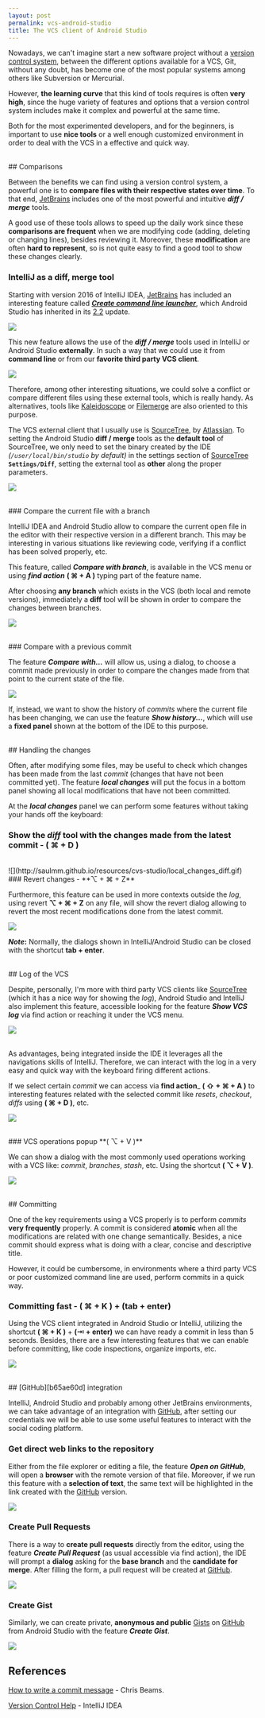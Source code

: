 ```yaml
---
layout: post
permalink: vcs-android-studio
title: The VCS client of Android Studio
---
```


Nowadays, we can't imagine start a new software project without a [version control system][5fb469a7], between the different options available for a VCS, Git, without any doubt, has become one of the most popular systems among others like Subversion or Mercurial.

However, **the learning curve** that this kind of tools requires is often **very high**, since the huge variety of features and options that a version control system includes make it complex and powerful at the same time.

Both for the most experimented developers, and for the beginners, is important to use **nice tools** or a well enough customized environment in order to deal with the VCS in a effective and quick way.

<br/>
## Comparisons

Between the benefits we can find using a version control system, a powerful one is to **compare files with their respective states over time**. To that end, [JetBrains][aec9d229] includes one of the most powerful and intuitive **_diff / merge_** tools.

A good use of these tools allows to speed up the daily work since these **comparisons are frequent** when we are modifying code (adding, deleting or changing lines), besides reviewing it. Moreover, these **modification** are often **hard to represent**, so is not quite easy to find a good tool to show these changes clearly.

### IntelliJ as a diff, merge tool

Starting with version 2016 of IntelliJ IDEA, [JetBrains][aec9d229] has included an interesting feature called _**[Create command line launcher][7843d9cd]**_, which Android Studio has inherited in its [2.2][c9d1efd1] update.

![](http://saulmm.github.io/resources/cvs-studio/command_line_launcher.png)

This new feature allows the use of the _**diff / merge**_ tools used in IntelliJ or Android Studio  **externally**. In such a way that we could use it from **command line** or from our **favorite third party VCS client**.

![](http://saulmm.github.io/resources/cvs-studio/external_diff.gif)

Therefore, among other interesting situations, we could solve a conflict or compare different files using these external tools, which is really handy. As alternatives, tools like [Kaleidoscope][8e5e7c90] or [Filemerge][3d57ed6e] are also oriented to this purpose.

The VCS external client that I usually use is [SourceTree][2ed978b9], by [Atlassian][5ac4ea11]. To setting the Android Studio **diff / merge** tools as the **default tool** of SourceTree, we only need to set the binary created by the IDE _(`/user/local/bin/studio` by default)_ in the settings section of [SourceTree][2ed978b9] **`Settings/Diff`**, setting the external tool as **other** along the proper parameters.

![](http://saulmm.github.io/resources/cvs-studio/sourcetree_conf.png)

<br/>
### Compare the current file with a branch

IntelliJ IDEA and Android Studio allow to compare the current open file in the editor with their respective version in a different branch. This may be interesting in various situations like reviewing code, verifying if a conflict has been solved properly, etc.

This feature, called _**Compare with branch**_, is available in the VCS menu or using _**find action**_ **( ⌘ + A )** typing part of the feature name.

After choosing **any branch** which exists in the VCS (both local and remote versions), immediately a **diff** tool will be shown in order to compare the changes between branches.

![](http://saulmm.github.io/resources/cvs-studio/compare_with_branch.gif)

<br/>
### Compare with a previous commit

The feature _**Compare with...**_ will allow us, using a dialog, to choose a commit made previously in order to compare the changes made from that point to the current state of the file.

![](http://saulmm.github.io/resources/cvs-studio/compare_with-history.gif)

If, instead, we want to show the history of _commits_ where the current file has been changing, we can use the feature **_Show history..._**, which will use a **fixed panel** shown at the bottom of the IDE to this purpose.

<br/>
## Handling the changes

Often, after modifying some files, may be useful to check which changes has been made from the last _commit_ (changes that have not been committed yet). The feature **_local changes_** will put the focus in a bottom panel showing all local modifications that have not been committed.

At the **_local changes_** panel we can perform some features without taking your hands off the keyboard:

### Show the _diff_ tool with the changes made from the latest commit - **( ⌘ + D )**
<br/>
![](http://saulmm.github.io/resources/cvs-studio/local_changes_diff.gif)
<br/>
### Revert changes - **⌥ + ⌘ + Z**

Furthermore, this feature can be used in more contexts outside the _log_, using revert **⌥ + ⌘ + Z** on any file, will show the revert dialog allowing to revert the most recent modifications done from the latest commit.

![](http://saulmm.github.io/resources/cvs-studio/local_changes_revert.gif)

**_Note_:** Normally, the dialogs shown in IntelliJ/Android Studio can be closed with the shortcut **tab + enter**.

<br/>
## Log of the VCS

Despite, personally, I'm more with third party VCS clients like [SourceTree][2ed978b9] (which it has a nice way for showing the _log_),  Android Studio and IntelliJ also implement this feature, accessible looking for the feature **_Show VCS log_** via find action or reaching it under the VCS menu.

![](http://saulmm.github.io/resources/cvs-studio/vcs_log.gif)

<br/>
As advantages, being integrated inside the IDE it leverages all the navigations skills of IntelliJ. Therefore, we can interact with the log in a very easy and quick way with the keyboard firing different actions.

If we select certain _commit_ we can access via **find action**_  **( ⇧ + ⌘ + A )** to interesting features related with the selected commit like _resets_, _checkout_, _diffs_ using **( ⌘ + D )**, etc.

![](http://saulmm.github.io/resources/cvs-studio/vcs_log_diff.gif)

<br>
### VCS operations popup **( ⌥ + V )**

We can show a dialog with the most commonly used operations working with a VCS like: _commit_, _branches_, _stash_, etc. Using the shortcut **( ⌥ + V )**.

![](http://saulmm.github.io/resources/cvs-studio/vcs_dialog.gif)

<br/>
## Committing

One of the key requirements using a VCS properly is to perform _commits_ **very frequently** properly. A commit is considered **atomic** when all the modifications are related with one change semantically. Besides, a nice commit should express what is doing with a clear, concise and descriptive title.

However, it could be cumbersome, in environments where a third party VCS or poor customized command line are used, perform commits in a quick way.

### Committing fast - **( ⌘ + K )** + **(tab + enter)**

Using the VCS client integrated in Android Studio or IntelliJ, utilizing the shortcut **( ⌘ + K )** + **(⇥ + enter)** we can have ready a commit in less than 5 seconds. Besides, there are a few interesting features that we can enable before committing, like code inspections, organize imports, etc.

![](http://saulmm.github.io/resources/cvs-studio/quick_commit.gif)

<br/>
## [GitHub][b65ae60d] integration

IntelliJ, Android Studio and probably among other JetBrains environments, we can take advantage of an  integration with [GitHub][b65ae60d], after setting our credentials we will be able to use some useful features to interact with the social coding platform.


### Get direct web links to the repository

Either from the file explorer or editing a file, the feature _**Open on GitHub**_, will open a **browser** with the remote version of that file. Moreover, if we run this feature with a **selection of text**, the same text will be highlighted in the link created with the [GitHub][b65ae60d] version.

![](http://saulmm.github.io/resources/cvs-studio/quick_commit.gif)

### Create Pull Requests

There is a way to **create pull requests** directly from the editor, using the feature **_Create Pull Request_** (as usual accessible via find action), the IDE will prompt a **dialog** asking for the **base branch** and the **candidate for merge**. After filling the form, a pull request will be created at [GitHub][b65ae60d].

![](http://saulmm.github.io/resources/cvs-studio/quick_commit.gif)

### Create Gist

Similarly, we can create private, **anonymous and public** [Gists](https://gist.github.com/) on  [GitHub][b65ae60d] from Android Studio with the feature **_Create Gist_**.

![](http://saulmm.github.io/resources/cvs-studio/github_gist.gif)

## References

[How to write a commit message][7bcdcf8a] - Chris Beams.

[Version Control Help][a9927f4d] - IntelliJ IDEA

[a9927f4d]: https://www.jetbrains.com/help/idea/2016.2/version-control.html "IntelliJ"
[7bcdcf8a]: http://chris.beams.io/posts/git-commit/ "How to write a commit message"
[c9d1efd1]: http://tools.android.com/recent/androidstudio22preview2available "Android Studio 2.2"
[aec9d229]: https://www.jetbrains.com/ "JetBrains"
[3d57ed6e]: https://developer.apple.com/xcode/features/ "Filemerge"
[8e5e7c90]: http://www.kaleidoscopeapp.com/ "kaleidoscope"
[7843d9cd]: https://www.jetbrains.com/help/idea/2016.2/running-intellij-idea-as-a-diff-or-merge-command-line-tool.html "Create command line launcher"
[5ac4ea11]: https://www.atlassian.com/ "atlassian"
[2ed978b9]: https://www.sourcetreeapp.com/ "SourceTree"
[b65ae60d]: https://github.com/ "Github"

  [5fb469a7]: https://en.wikipedia.org/wiki/Version_control "VCS"
